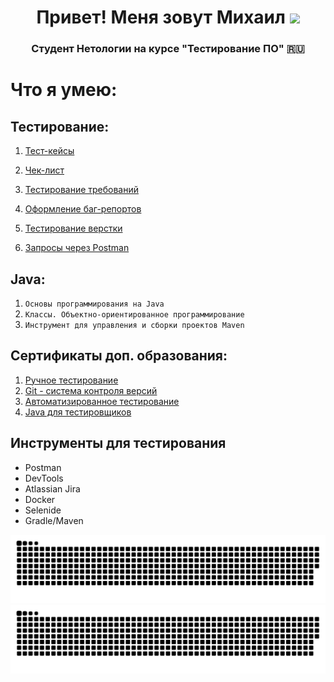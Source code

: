 <h1 align="center">Привет! Меня зовут Михаил</a> 
<img src="https://github.com/blackcater/blackcater/raw/main/images/Hi.gif" height="32"/></h1>
<h3 align="center">Студент Нетологии на курсе "Тестирование ПО" 🇷🇺</h3>

# Что я умею:

## Тестирование:



1. [Тест-кейсы](https://docs.google.com/spreadsheets/d/19L-jUSPQCDElg6-Ah4-BJHOPgYOy0LUVZCuOJidEP14/edit#gid=0)

2. [Чек-лист](https://docs.google.com/spreadsheets/d/1IeCUwyyA42MN1lGBMMH5UFyy944K4oNiVg4gadqkKk4/edit#gid=0)

3. [Тестирование требований](https://docs.google.com/document/d/1_RbzgIsWcSgoAc_k8kW1INvvAFUHJkgnCwkhN92u68k/edit)

4. [Оформление баг-репортов](https://docs.google.com/spreadsheets/d/1oisvO0iu-TY_qzQPFaIdckKARgrPw-kIIWCsqsH6gc4/edit#gid=0)

5. [Тестирование верстки](https://docs.google.com/document/d/1XaQ7XHMLcFbZtcLs8NpBlWPa0ZBXwrPSCS1FZEpXNOQ/edit?usp=sharing)

6. [Запросы через Postman](https://docs.google.com/document/d/1qbHkoaa5rcB3ZncyM9xJEY4W4wjhacxhHM_ANPaG6F4/edit)


## Java:

1. `Основы программирования на Java`
2. `Классы. Объектно-ориентированное программирование`
3. `Инструмент для управления и сборки проектов Maven `

## Сертификаты доп. образования:
1. [Ручное тестирование](https://drive.google.com/file/d/13P57B5SzpUgj92bo7PwK0uP_glIwHqv2/view?usp=sharing)
2. [Git - система контроля версий](https://drive.google.com/file/d/1MG_X4O4L_LqpkIiBjs803F58rHBC1zaz/view?usp=sharing)
3. [Автоматизированное тестирование](https://netology.ru/backend/api/user/programs/40233/pdf_certificate)
4. [Java для тестировщиков](https://netology.ru/backend/api/user/programs/37624/pdf_certificate)

## Инструменты для тестирования

- Postman
- DevTools
- Atlassian Jira
- Docker
- Selenide
- Gradle/Maven


![github contribution grid snake animation](https://raw.githubusercontent.com/teuchezh/teuchezh/output/github-contribution-grid-snake-dark.svg#gh-dark-mode-only)![github contribution grid snake animation](https://raw.githubusercontent.com/teuchezh/teuchezh/output/github-contribution-grid-snake.svg#gh-light-mode-only)

